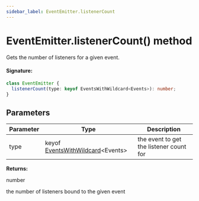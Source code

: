 ```yaml
---
sidebar_label: EventEmitter.listenerCount
---
```


# EventEmitter.listenerCount() method

Gets the number of listeners for a given event.

#### Signature:

```typescript
class EventEmitter {
  listenerCount(type: keyof EventsWithWildcard<Events>): number;
}
```

## Parameters

| Parameter | Type                                                                        | Description                             |
| --------- | --------------------------------------------------------------------------- | --------------------------------------- |
| type      | keyof [EventsWithWildcard](./puppeteer.eventswithwildcard.md)&lt;Events&gt; | the event to get the listener count for |

**Returns:**

number

the number of listeners bound to the given event
